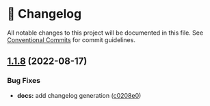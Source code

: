 # 📓 Changelog

All notable changes to this project will be documented in this file. See
[Conventional Commits](https://conventionalcommits.org) for commit guidelines.

## [1.1.8](https://github.com/sanity-io/sanity-plugin-mux-input/compare/v1.1.7...v1.1.8) (2022-08-17)

### Bug Fixes

- **docs:** add changelog generation ([c0208e0](https://github.com/sanity-io/sanity-plugin-mux-input/commit/c0208e0644463fe0121df1594197eebc6e18ab72))
